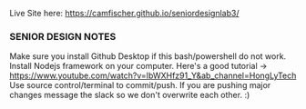 Live Site here: https://camfischer.github.io/seniordesignlab3/


### SENIOR DESIGN NOTES
Make sure you install Github Desktop if this bash/powershell do not work.
Install Nodejs framework on your computer. Here's a good tutorial -> https://www.youtube.com/watch?v=IbWXHfz91_Y&ab_channel=HongLyTech
Use source control/terminal to commit/push. If you are pushing major changes message the slack so we don't overwrite each other.
:)



